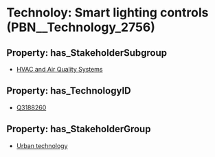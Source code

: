 # Technoloy: __Smart lighting controls__ (PBN__Technology_2756)

## Property: has_StakeholderSubgroup

* [HVAC and Air Quality Systems](PBN__TechSubgroup_90)

## Property: has_TechnologyID

* [Q3188260](Q3188260)

## Property: has_StakeholderGroup

* [Urban technology](PBN__TechGroup_14)

